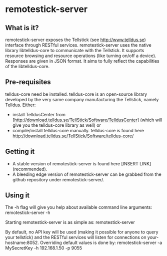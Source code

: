 # remotestick-server

## What is it?
remotestick-server exposes the Tellstick (see http://www.telldus.se) interface through RESTful services. remotestick-server uses the native library libtelldus-core to communicate with the Tellstick. It supports resource browsing and resource operations (like turning on/off a device). Responses are given in JSON format. It aims to fully reflect the capabilities of the libtelldus-core.

## Pre-requisites
telldus-core need be installed. telldus-core is an open-source library developed by the very same company manufacturing the Tellstick, namely Telldus.
Either:

 * install TelldusCenter from [http://download.telldus.se/TellStick/Software/TelldusCenter] (which will give you the telldus-core library as well) or 
 * compile/install telldus-core manually. telldus-core is found here http://download.telldus.se/TellStick/Software/telldus-core/

## Getting it

 * A stable version of remotestick-server is found here [INSERT LINK] (recommended).
 * A bleeding edge version of remotestick-server can be grabbed from the github repository under remotestick-server/.

## Using it
The -h flag will give you help about available command line arguments:
    remotestick-server -h

Starting remotestick-server is as simple as:
    remotestick-server

By default, no API key will be used (making it possible for anyone to query your tellstick) and the RESTful services will listen for connections on your-hostname:8052.
Overriding default values is done by:
    remotestick-server -a MySecretKey -h 192.168.1.50 -p 9055
